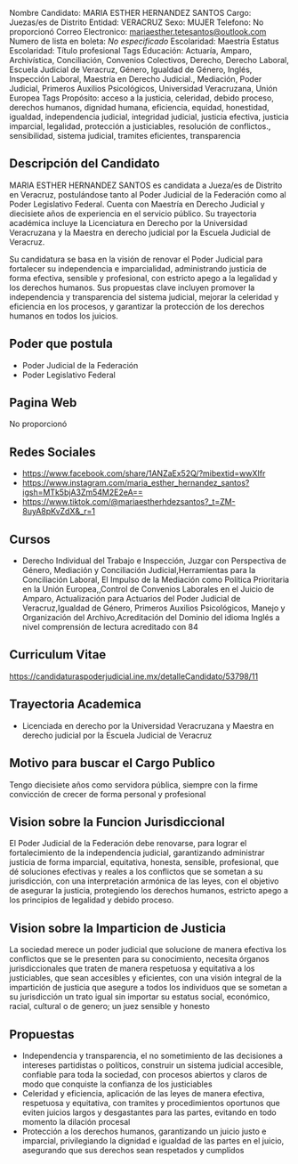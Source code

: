 Nombre Candidato: MARIA ESTHER HERNANDEZ SANTOS
Cargo: Juezas/es de Distrito
Entidad: VERACRUZ
Sexo: MUJER
Telefono: No proporcionó
Correo Electronico: mariaesther.tetesantos@outlook.com
Numero de lista en boleta: *No especificado*
Escolaridad: Maestría
Estatus Escolaridad: Título profesional
Tags Educación: Actuaría, Amparo, Archivística, Conciliación, Convenios Colectivos, Derecho, Derecho Laboral, Escuela Judicial de Veracruz, Género, Igualdad de Género, Inglés, Inspección Laboral, Maestría en Derecho Judicial., Mediación, Poder Judicial, Primeros Auxilios Psicológicos, Universidad Veracruzana, Unión Europea
Tags Propósito: acceso a la justicia, celeridad, debido proceso, derechos humanos, dignidad humana, eficiencia, equidad, honestidad, igualdad, independencia judicial, integridad judicial, justicia efectiva, justicia imparcial, legalidad, protección a justiciables, resolución de conflictos., sensibilidad, sistema judicial, tramites eficientes, transparencia


## Descripción del Candidato 

MARIA ESTHER HERNANDEZ SANTOS es candidata a Jueza/es de Distrito en Veracruz, postulándose tanto al Poder Judicial de la Federación como al Poder Legislativo Federal. Cuenta con Maestría en Derecho Judicial y diecisiete años de experiencia en el servicio público. Su trayectoria académica incluye la Licenciatura en Derecho por la Universidad Veracruzana y la Maestra en derecho judicial por la Escuela Judicial de Veracruz.

Su candidatura se basa en la visión de renovar el Poder Judicial para fortalecer su independencia e imparcialidad, administrando justicia de forma efectiva, sensible y profesional, con estricto apego a la legalidad y los derechos humanos. Sus propuestas clave incluyen promover la independencia y transparencia del sistema judicial, mejorar la celeridad y eficiencia en los procesos, y garantizar la protección de los derechos humanos en todos los juicios.


## Poder que postula

- Poder Judicial de la Federación
- Poder Legislativo Federal


## Pagina Web

No proporcionó


## Redes Sociales

- https://www.facebook.com/share/1ANZaEx52Q/?mibextid=wwXIfr
- https://www.instagram.com/maria_esther_hernandez_santos?igsh=MTk5bjA3Zm54M2E2eA==
- https://www.tiktok.com/@mariaestherhdezsantos?_t=ZM-8uyA8pKvZdX&_r=1


## Cursos

- Derecho Individual del Trabajo e Inspección, Juzgar con Perspectiva de Género, Mediación y Conciliación Judicial,Herramientas para la Conciliación Laboral, El Impulso de la Mediación como Política Prioritaria en la Unión Europea,,Control de Convenios Laborales en el Juicio de Amparo, Actualización para Actuarios del Poder Judicial de Veracruz,Igualdad de Género, Primeros Auxilios Psicológicos, Manejo y Organización del Archivo,Acreditación del Dominio del idioma Inglés a nivel comprensión de lectura acreditado con 84


## Curriculum Vitae

https://candidaturaspoderjudicial.ine.mx/detalleCandidato/53798/11


## Trayectoria Academica

- Licenciada en derecho por la Universidad Veracruzana y Maestra en derecho judicial por la Escuela Judicial de Veracruz


## Motivo para buscar el Cargo Publico

Tengo diecisiete años como servidora pública, siempre con la firme convicción de crecer de forma personal y profesional


## Vision sobre la Funcion Jurisdiccional

El Poder Judicial de la Federación debe renovarse, para lograr el fortalecimiento de la independencia judicial, garantizando administrar justicia de forma imparcial, equitativa, honesta, sensible, profesional, que dé soluciones efectivas y reales a los conflictos que se sometan a su jurisdicción, con una interpretación armónica de las leyes, con el objetivo de asegurar la justicia, protegiendo los derechos humanos, estricto apego a los principios de legalidad y debido proceso.


## Vision sobre la Imparticion de Justicia

La sociedad merece un poder judicial que solucione de manera efectiva los conflictos que se le presenten para su conocimiento, necesita órganos jurisdiccionales que traten de manera respetuosa y equitativa a los justiciables, que sean accesibles y eficientes, con una visión integral de la impartición de justicia que asegure a todos los individuos que se sometan a su jurisdicción un trato igual sin importar su estatus social, económico, racial, cultural o de genero; un juez sensible y honesto


## Propuestas

- Independencia y transparencia, el no sometimiento de las decisiones a intereses partidistas o políticos, construir un sistema judicial accesible, confiable para toda la sociedad, con procesos abiertos y claros de modo que conquiste la confianza de los justiciables
- Celeridad y eficiencia, aplicación de las leyes de manera efectiva, respetuosa y equitativa, con tramites y procedimientos oportunos que eviten juicios largos y desgastantes para las partes, evitando en todo momento la dilación procesal
- Protección a los derechos humanos, garantizando un juicio justo e imparcial, privilegiando la dignidad e igualdad de las partes en el juicio, asegurando que sus derechos sean respetados y cumplidos

